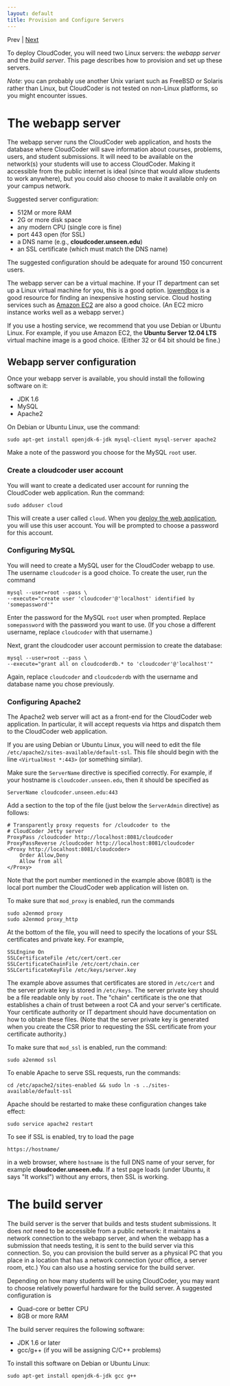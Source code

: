 ```yaml
---
layout: default
title: Provision and Configure Servers
---
```

Prev | [Next](build.html)

To deploy CloudCoder, you will need two Linux servers: the
*webapp server* and the *build server*.
This page describes how to provision and set up these
servers.

*Note*: you can probably use another Unix variant such as
FreeBSD or Solaris rather than Linux, but CloudCoder is not
tested on non-Linux platforms, so you might encounter issues.

The webapp server
=================

The webapp server runs the CloudCoder web application, and
hosts the database where CloudCoder will save information about
courses, problems, users, and student submissions.
It will need to be available on the network(s) your students
will use to access CloudCoder.  Making it accessible from
the public internet is ideal (since that would allow students to
work anywhere), but you could also choose to make it available
only on your campus network.

Suggested server configuration:

* 512M or more RAM
* 2G or more disk space
* any modern CPU (single core is fine)
* port 443 open (for SSL)
* a DNS name (e.g., **cloudcoder.unseen.edu**)
* an SSL certificate (which must match the DNS name)

The suggested configuration should be adequate for around 150
concurrent users.

The webapp server can be a virtual machine.  If your IT department
can set up a Linux virtual machine for you, this is a good option.
[lowendbox](http://www.lowendbox.com/) is a good resource for finding
an inexpensive hosting service.  Cloud hosting services such
as [Amazon EC2](http://aws.amazon.com/ec2/) are also a good choice.
(An EC2 micro instance works well as a webapp server.)

If you use a hosting service, we recommend that you use Debian or
Ubuntu Linux.  For example, if you use Amazon EC2, the
**Ubuntu Server 12.04 LTS** virtual machine image is a good choice.
(Either 32 or 64 bit should be fine.)

Webapp server configuration
---------------------------

Once your webapp server is available, you should install the following
software on it:

* JDK 1.6
* MySQL
* Apache2

On Debian or Ubuntu Linux, use the command:

	sudo apt-get install openjdk-6-jdk mysql-client mysql-server apache2

Make a note of the password you choose for the MySQL `root` user.

### Create a cloudcoder user account

You will want to create a dedicated user account for running the CloudCoder
web application.  Run the command:

	sudo adduser cloud

This will create a user called `cloud`.  When you [deploy the web application](deploy.html),
you will use this user account.  You will be prompted to choose a password
for this account.

### Configuring MySQL

You will need to create a MySQL user for the CloudCoder webapp
to use.  The username `cloudcoder` is a good choice.  To create the user,
run the command

	mysql --user=root --pass \
	--execute="create user 'cloudcoder'@'localhost' identified by 'somepassword'"

Enter the password for the MySQL `root` user when prompted.
Replace `somepassword` with the password you
want to use.  (If you chose a different username, replace
`cloudcoder` with that username.)

Next, grant the cloudcoder user account permission to create the database:

	mysql --user=root --pass \
	--execute="grant all on cloudcoderdb.* to 'cloudcoder'@'localhost'"

Again, replace `cloudcoder` and `cloudcoderdb` with the username and
database name you chose previously.

### Configuring Apache2

The Apache2 web server will act as a front-end for the CloudCoder web
application.  In particular, it will accept requests via https
and dispatch them to the CloudCoder web application.

If you are using Debian or Ubuntu Linux, you will need to edit the
file `/etc/apache2/sites-available/default-ssl`.  This file should
begin with the line `<VirtualHost *:443>` (or something similar).

Make sure the `ServerName` directive is specified correctly.
For example, if your hostname is `cloudcoder.unseen.edu`,
then it should be specified as

	ServerName cloudcoder.unseen.edu:443

Add a section to the top of the file (just below the `ServerAdmin` directive)
as follows:

	# Transparently proxy requests for /cloudcoder to the
	# CloudCoder Jetty server
	ProxyPass /cloudcoder http://localhost:8081/cloudcoder
	ProxyPassReverse /cloudcoder http://localhost:8081/cloudcoder
	<Proxy http://localhost:8081/cloudcoder>
	    Order Allow,Deny
	    Allow from all
	</Proxy>

Note that the port number mentioned in the example above (8081) is the
local port number the CloudCoder web application will listen on.

To make sure that `mod_proxy` is enabled, run the commands

	sudo a2enmod proxy
	sudo a2enmod proxy_http

At the bottom of the file, you will need to specify the locations of
your SSL certificates and private key.  For example,

	SSLEngine On
	SSLCertificateFile /etc/cert/cert.cer
	SSLCertificateChainFile /etc/cert/chain.cer
	SSLCertificateKeyFile /etc/keys/server.key

The example above assumes that certificates are stored in `/etc/cert` and the
server private key is stored in `/etc/keys`.  The server private key should
be a file readable only by `root`.  The "chain" certificate is the one
that establishes a chain of trust between a root CA and your server's certificate.
Your certificate authority or IT department should have documentation on how to obtain
these files.  (Note that the server private key is generated when you create
the CSR prior to requesting the SSL certificate from your certificate authority.)

To make sure that `mod_ssl` is enabled, run the command:

	sudo a2enmod ssl

To enable Apache to serve SSL requests, run the commands:

	cd /etc/apache2/sites-enabled && sudo ln -s ../sites-available/default-ssl

Apache should be restarted to make these configuration changes take effect:

	sudo service apache2 restart

To see if SSL is enabled, try to load the page

	https://hostname/

in a web browser, where `hostname` is the full DNS name of your server,
for example **cloudcoder.unseen.edu**. If a test page loads
(under Ubuntu, it says "It works!") without any errors, then SSL is working.

The build server
================

The build server is the server that builds and tests student submissions.
It does *not* need to be accessible from a public network: it maintains
a network connection to the webapp server, and when the webapp has
a submission that needs testing, it is sent to the build server via this
connection.  So, you can provision the build server as
a physical PC that you place in a location that has a network connection
(your office, a server room, etc.)
You can also use a hosting service for the build server.

Depending on how many students will be using CloudCoder, you may want
to choose relatively powerful hardware for the build server.  A suggested
configuration is

* Quad-core or better CPU
* 8GB or more RAM

The build server requires the following software:

* JDK 1.6 or later
* gcc/g++ (if you will be assigning C/C++ problems)

To install this software on Debian or Ubuntu Linux:

	sudo apt-get install openjdk-6-jdk gcc g++
